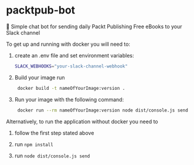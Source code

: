 # packtpub-bot

🤖 Simple chat bot for sending daily Packt Publishing Free eBooks to your Slack channel

To get up and running with docker you will need to:

1. create an .env file and set environment variables:
    ```bash
    SLACK_WEBHOOKS="your-slack-channel-webhook"
    ```
2. Build your image run
    ```bash
     docker build -t nameOfYourImage:version .
    ```

3. Run your image with the following command:
    ```bash
     docker run --rm nameOfYourImage:version node dist/console.js send
    ```
Alternatively, to run the application without docker you need to

1. follow the first step stated above

2. run  ```npm install```

3. run ```node dist/console.js send```